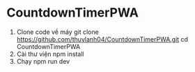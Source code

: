 # CountdownTimerPWA
1. Clone code về máy 
    git clone https://github.com/thuylanh04/CountdownTimerPWA.git
    cd CountdownTimerPWA
2. Cài thư viện
    npm install
3. Chạy
    npm run dev
